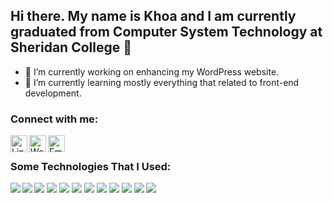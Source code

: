 ## Hi there. My name is Khoa and I am currently graduated from Computer System Technology at Sheridan College 👋

- 🔭 I’m currently working on enhancing my WordPress website.
- 🌱 I’m currently learning mostly everything that related to front-end development.

### Connect with me:

<a href="https://www.linkedin.com/in/khoa-to-57314210b/"><img align="left" alt="LinkedIn" width="27px" height="27px" src="https://cdn.jsdelivr.net/npm/simple-icons@v3/icons/linkedin.svg" /></a>
<a href="https://khoato2616.github.io/WordPress/"><img align="left" alt="Website" width="27px" height="27px" src="https://www.pngkit.com/png/detail/205-2055556_free-icons-png-web-icon-round-png.png" /></a>
<a href="mailto:khoato2616@gmail.com"><img align="left" alt="Email" width="27px" height="27px" src="https://i.pinimg.com/originals/8f/c3/7b/8fc37b74b608a622588fbaa361485f32.png" /></a>
<br/>

### Some Technologies That I Used:

<img align="left" src="https://img.icons8.com/officel/40/000000/react.png"/>
<img align="left" src="https://img.icons8.com/nolan/40/html-5.png"/>
<img src="https://img.icons8.com/color/40/000000/css-filetype.png"/>
<img src="https://img.icons8.com/color/40/000000/redux.png"/>
<img src="https://img.icons8.com/officel/40/000000/asp.png"/>
<img src="https://img.icons8.com/color/40/000000/bootstrap.png"/>
<img src="https://img.icons8.com/color/40/000000/firebase.png"/>
<img src="https://img.icons8.com/nolan/40/heroku.png"/>
<img src="https://img.icons8.com/color/40/000000/javascript.png"/>
<img src="https://img.icons8.com/color/40/000000/mongodb.png"/>
<img src="https://img.icons8.com/bubbles/40/000000/github.png"/>
<img src="https://img.icons8.com/fluent/40/000000/visual-studio-code-2019.png"/>
